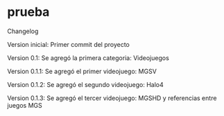 prueba
======
Changelog

Version inicial: Primer commit del proyecto

Version 0.1: Se agregó la primera categoria: Videojuegos

Version 0.1.1: Se agregó el primer videojuego: MGSV

Version 0.1.2: Se agregó el segundo videojuego: Halo4

Version 0.1.3: Se agregó el tercer videojuego: MGSHD y referencias entre juegos MGS
